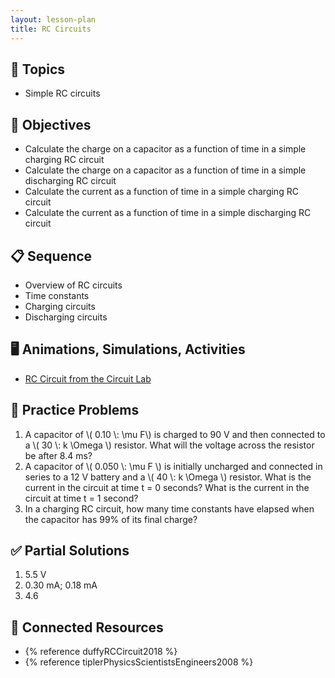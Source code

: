 ```yaml
---
layout: lesson-plan
title: RC Circuits
---
```


## 🔖 Topics

* Simple RC circuits

## 🎯 Objectives

* Calculate the charge on a capacitor as a function of time in a simple charging RC circuit
* Calculate the charge on a capacitor as a function of time in a simple discharging RC circuit
* Calculate the current as a function of time in a simple charging RC circuit
* Calculate the current as a function of time in a simple discharging RC circuit

## 📋 Sequence

* Overview of RC circuits
* Time constants
* Charging circuits
* Discharging circuits

## 🖥️ Animations, Simulations, Activities

* [RC Circuit from the Circuit Lab](https://physics.bu.edu/~duffy/HTML5/RC_circuit.html)

## 📝 Practice Problems

1. A capacitor of \\( 0.10 \\: \mu F\\) is charged to 90 V and then connected to a \\( 30 \\: k \\Omega \\) resistor. What will the voltage across the resistor be after 8.4 ms?
2. A capacitor of \\( 0.050 \\: \\mu F \\) is initially uncharged and connected in series to a 12 V battery and a \\( 40 \\: k \\Omega \\) resistor. What is the current in the circuit at time t = 0 seconds? What is the current in the circuit at time t = 1 second?
3. In a charging RC circuit, how many time constants have elapsed when the capacitor has 99% of its final charge?

## ✅ Partial Solutions

1. 5.5 V
2. 0.30 mA; 0.18 mA
3. 4.6

## 📘 Connected Resources

* {% reference duffyRCCircuit2018 %}
* {% reference tiplerPhysicsScientistsEngineers2008 %}
